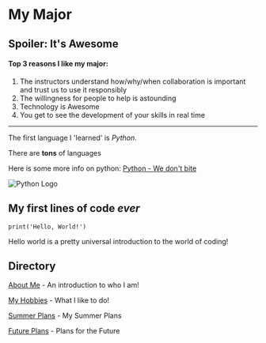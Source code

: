 My Major
===============

Spoiler: It's Awesome
------------------------


#### Top 3 reasons I like my major:

1. The instructors understand how/why/when collaboration is important and trust
us to use it responsibly
2. The willingness for people to help is astounding
3. Technology is Awesome
4. You get to see the development of your skills in real time



------------------

The first language I 'learned' is _Python_.

There are **tons** of languages

Here is some more info on python: [Python - We don't bite](https://www.python.org/)


![Python Logo](https://res.cloudinary.com/teepublic/image/private/s--TwCcIoc_--/t_Resized%20Artwork/c_fit,g_north_west,h_954,w_954/co_000000,e_outline:48/co_000000,e_outline:inner_fill:48/co_ffffff,e_outline:48/co_ffffff,e_outline:inner_fill:48/co_bbbbbb,e_outline:3:1000/c_mpad,g_center,h_1260,w_1260/b_rgb:eeeeee/c_limit,f_jpg,h_630,q_90,w_630/v1520050660/production/designs/2416585_0.jpg)


## My first lines of code _ever_

    print('Hello, World!')

Hello world is a pretty universal introduction to the world of coding!


Directory
-------------

[About Me](FinalProject(Intro).md) - An introduction to who I am!

[My Hobbies](FinalProjectII.md) - What I like to do!

[Summer Plans](FinalProjectIV.md) - My Summer Plans

[Future Plans](FinalProjectIII.md) - Plans for the Future
